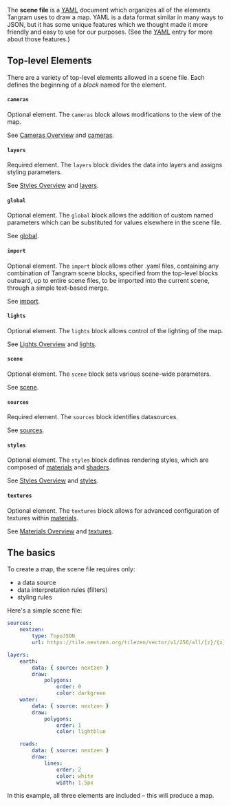 The **scene file** is a [YAML](http://en.wikipedia.org/wiki/YAML) document which organizes all of the elements Tangram uses to draw a map. YAML is a data format similar in many ways to JSON, but it has some unique features which we thought made it more friendly and easy to use for our purposes. (See the [YAML](yaml.md) entry for more about those features.)

## Top-level Elements

There are a variety of top-level elements allowed in a scene file. Each defines the beginning of a _block_ named for the element.

#### `cameras`
Optional element. The `cameras` block allows modifications to the view of the map.

See [Cameras Overview](Cameras-Overview.md) and [cameras](cameras.md).

#### `layers`
Required element. The `layers` block divides the data into layers and assigns styling parameters.

See [Styles Overview](Styles-Overview.md) and [layers](layers.md).

#### `global`
Optional element. The `global` block allows the addition of custom named parameters which can be substituted for values elsewhere in the scene file.

See [global](global.md).

#### `import`
Optional element. The `import` block allows other .yaml files, containing any combination of Tangram scene blocks, specified from the top-level blocks outward, up to entire scene files, to be imported into the current scene, through a simple text-based merge.

See [import](import.md).

#### `lights`
Optional element. The `lights` block allows control of the lighting of the map.

See [Lights Overview](Lights-Overview.md) and [lights](lights.md).

#### `scene`
Optional element. The `scene` block sets various scene-wide parameters.

See [scene](scene.md).

#### `sources`
Required element. The `sources` block identifies datasources.

See [sources](sources.md).

#### `styles`
Optional element. The `styles` block defines rendering styles, which are composed of [materials](materials.md) and [shaders](shaders.md).

See [Styles Overview](Styles-Overview.md) and [styles](styles.md).

#### `textures`
Optional element. The `textures` block allows for advanced configuration of textures within [materials](materials.md).

See [Materials Overview](Materials-Overview.md) and [textures](textures.md).


## The basics
To create a map, the scene file requires only:

- a data source
- data interpretation rules (filters)
- styling rules

Here's a simple scene file:

```yaml
sources:
    nextzen:
        type: TopoJSON
        url: https://tile.nextzen.org/tilezen/vector/v1/256/all/{z}/{x}/{y}.topojson

layers:
    earth:
        data: { source: nextzen }
        draw:
            polygons:
                order: 0
                color: darkgreen
    water:
        data: { source: nextzen }
        draw:
            polygons:
                order: 1
                color: lightblue

    roads:
        data: { source: nextzen }
        draw:
            lines:
                order: 2
                color: white
                width: 1.5px
```

In this example, all three elements are included – this will produce a map.
